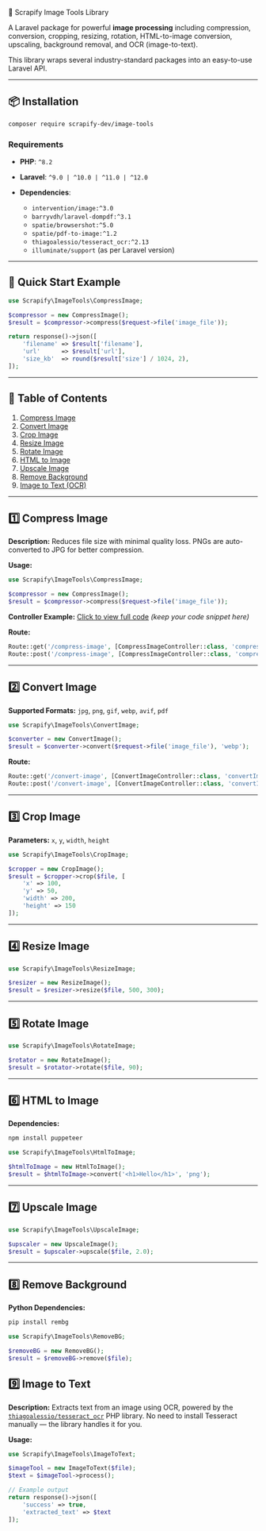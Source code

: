📸 Scrapify Image Tools Library

A Laravel package for powerful **image processing** including compression, conversion, cropping, resizing, rotation, HTML-to-image conversion, upscaling, background removal, and OCR (image-to-text).  

This library wraps several industry-standard packages into an easy-to-use Laravel API.

---

## 📦 Installation

```bash
composer require scrapify-dev/image-tools
````

### Requirements

* **PHP**: `^8.2`
* **Laravel**: `^9.0 | ^10.0 | ^11.0 | ^12.0`
* **Dependencies**:

  * `intervention/image:^3.0`
  * `barryvdh/laravel-dompdf:^3.1`
  * `spatie/browsershot:^5.0`
  * `spatie/pdf-to-image:^1.2`
  * `thiagoalessio/tesseract_ocr:^2.13`
  * `illuminate/support` (as per Laravel version)

---

## 🚀 Quick Start Example

```php
use Scrapify\ImageTools\CompressImage;

$compressor = new CompressImage();
$result = $compressor->compress($request->file('image_file'));

return response()->json([
    'filename' => $result['filename'],
    'url'      => $result['url'],
    'size_kb'  => round($result['size'] / 1024, 2),
]);
```

---

## 📑 Table of Contents

1. [Compress Image](#1-compress-image)
2. [Convert Image](#2-convert-image)
3. [Crop Image](#3-crop-image)
4. [Resize Image](#4-resize-image)
5. [Rotate Image](#5-rotate-image)
6. [HTML to Image](#6-html-to-image)
7. [Upscale Image](#7-upscale-image)
8. [Remove Background](#8-remove-background)
9. [Image to Text (OCR)](#9-image-to-text)

---

## 1️⃣ Compress Image

**Description:** Reduces file size with minimal quality loss. PNGs are auto-converted to JPG for better compression.

**Usage:**

```php
use Scrapify\ImageTools\CompressImage;

$compressor = new CompressImage();
$result = $compressor->compress($request->file('image_file'));
```

**Controller Example:**
[Click to view full code](#) *(keep your code snippet here)*

**Route:**

```php
Route::get('/compress-image', [CompressImageController::class, 'compressImageView'])->name('compress.image.view');
Route::post('/compress-image', [CompressImageController::class, 'compressImage'])->name('compress.image');
```

---

## 2️⃣ Convert Image

**Supported Formats:** `jpg`, `png`, `gif`, `webp`, `avif`, `pdf`

```php
use Scrapify\ImageTools\ConvertImage;

$converter = new ConvertImage();
$result = $converter->convert($request->file('image_file'), 'webp');
```

**Route:**

```php
Route::get('/convert-image', [ConvertImageController::class, 'convertImageView'])->name('convert.image.view');
Route::post('/convert-image', [ConvertImageController::class, 'convertImage'])->name('convert.image');
```

---

## 3️⃣ Crop Image

**Parameters:** `x`, `y`, `width`, `height`

```php
use Scrapify\ImageTools\CropImage;

$cropper = new CropImage();
$result = $cropper->crop($file, [
    'x' => 100,
    'y' => 50,
    'width' => 200,
    'height' => 150
]);
```

---

## 4️⃣ Resize Image

```php
use Scrapify\ImageTools\ResizeImage;

$resizer = new ResizeImage();
$result = $resizer->resize($file, 500, 300);
```

---

## 5️⃣ Rotate Image

```php
use Scrapify\ImageTools\RotateImage;

$rotator = new RotateImage();
$result = $rotator->rotate($file, 90);
```

---

## 6️⃣ HTML to Image

**Dependencies:**

```bash
npm install puppeteer
```

```php
use Scrapify\ImageTools\HtmlToImage;

$htmlToImage = new HtmlToImage();
$result = $htmlToImage->convert('<h1>Hello</h1>', 'png');
```

---

## 7️⃣ Upscale Image

```php
use Scrapify\ImageTools\UpscaleImage;

$upscaler = new UpscaleImage();
$result = $upscaler->upscale($file, 2.0);
```

---

## 8️⃣ Remove Background

**Python Dependencies:**

```bash
pip install rembg
```

```php
use Scrapify\ImageTools\RemoveBG;

$removeBG = new RemoveBG();
$result = $removeBG->remove($file);
```

## 9️⃣ Image to Text

**Description:**
Extracts text from an image using OCR, powered by the [`thiagoalessio/tesseract_ocr`](https://github.com/thiagoalessio/tesseract-ocr-for-php) PHP library.
No need to install Tesseract manually — the library handles it for you.

**Usage:**

```php
use Scrapify\ImageTools\ImageToText;

$imageTool = new ImageToText($file);
$text = $imageTool->process();

// Example output
return response()->json([
    'success' => true,
    'extracted_text' => $text
]);
```


